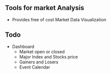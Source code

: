 ## Tools for market Analysis

- Provides free of cost Market Data Visualization

## Todo

- Dashboard
   - Market open or closed
   - Major Index and Stocks price
   - Gainers and Losers
   - Event Calendar
   